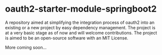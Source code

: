 # oauth2-starter-module-springboot2
A repository aimed at simplifying the integration process of oauth2 into an existing or a new project by easy dependency management. The project is at a very basic stage as of now and will welcome contributions. The project is aimed to be an open-source software with an MIT License.


More coming soon...